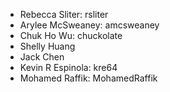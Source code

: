 * Rebecca Sliter: rsliter
* Arylee McSweaney: amcsweaney
* Chuk Ho Wu: chuckolate
* Shelly Huang
* Jack Chen
* Kevin R Espinola: kre64
* Mohamed Raffik: MohamedRaffik
